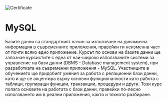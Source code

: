 ![Certificate](https://softuni.bg/certificates/certificates/converttoimage/202686?code=a5184117)

# MySQL

Базите данни са стандартният начин за използване на динамична информация в съвременните приложения, правейки ги неизменна част от почти всяко едно приложение. Курсът по основи на базите данни ще запознае курсистите с една от най-широко използваните системи за управление на бази данни (DBMS - Database management system), при разработката на съвременни приложения - MySQL. Участниците в обучението ще придобият умения за работа с релационни бази данни, като и ще се акцентира върху основни функционалности като работа с таблици, групиращи функции, транзакции, процедури и други. Този курс полага основите на работата с бази данни, правейки по-лесно използването им в реални приложения, както и тяхното разбиране.
